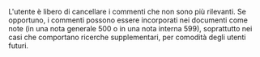 L'utente è libero di cancellare i commenti che non sono più rilevanti. Se opportuno, i commenti possono essere incorporati nei documenti come note (in una nota generale 500 o in una nota interna 599), soprattutto nei casi che comportano ricerche supplementari, per comodità degli utenti futuri.